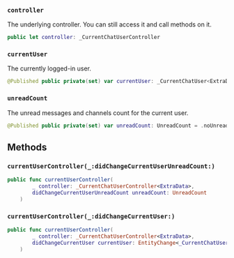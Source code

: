 
### `controller`

The underlying controller. You can still access it and call methods on it.

``` swift
public let controller: _CurrentChatUserController
```

### `currentUser`

The currently logged-in user.

``` swift
@Published public private(set) var currentUser: _CurrentChatUser<ExtraData>?
```

### `unreadCount`

The unread messages and channels count for the current user.

``` swift
@Published public private(set) var unreadCount: UnreadCount = .noUnread
```

## Methods

### `currentUserController(_:didChangeCurrentUserUnreadCount:)`

``` swift
public func currentUserController(
        _ controller: _CurrentChatUserController<ExtraData>,
        didChangeCurrentUserUnreadCount unreadCount: UnreadCount
    ) 
```

### `currentUserController(_:didChangeCurrentUser:)`

``` swift
public func currentUserController(
        _ controller: _CurrentChatUserController<ExtraData>,
        didChangeCurrentUser currentUser: EntityChange<_CurrentChatUser<ExtraData>>
    ) 
